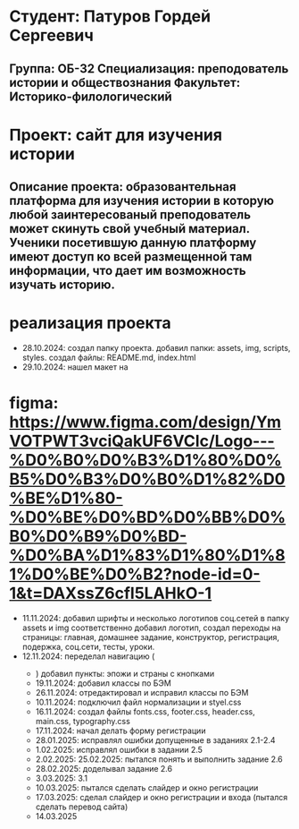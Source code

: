 # Студент: Патуров Гордей Сергеевич
Группа: ОБ-32
Специализация: преподователь истории и обществознания 
Факультет: Историко-филологический
---
# Проект: сайт для изучения истории 
Описание проекта: образовантельная платформа для изучения истории в которую любой заинтересованый преподователь может скинуть свой учебный материал. Ученики посетившую данную платформу имеют доступ ко всей размещенной там информации, что дает им возможность изучать историю.
---
# реализация проекта 
- 28.10.2024: создал папку проекта. добавил папки: assets, img, scripts, styles. создал файлы: README.md, index.html 
- 29.10.2024: нашел макет на 
# figma: https://www.figma.com/design/YmVOTPWT3vciQakUF6VClc/Logo---%D0%B0%D0%B3%D1%80%D0%B5%D0%B3%D0%B0%D1%82%D0%BE%D1%80-%D0%BE%D0%BD%D0%BB%D0%B0%D0%B9%D0%BD-%D0%BA%D1%83%D1%80%D1%81%D0%BE%D0%B2?node-id=0-1&t=DAXssZ6cfI5LAHkO-1
- 11.11.2024: добавил шрифты и несколько логотипов соц.сетей в папку assets и img соответственно добавил логотип, создал переходы на страницы: главная, домашнее задание, конструктор, регистрация, подержка, соц.сети, тесты, уроки.
- 12.11.2024: переделал навигацию (<nav> <ul> <li>) добавил пункты: эпожи и страны с кнопками 
- 19.11.2024: добавил классы по БЭМ
- 26.11.2024: отредактировал и исправил классы по БЭМ
- 10.11.2024: подключил файл нормализации и styel.css
- 16.11.2024: создал файлы fonts.css, footer.css, header.css, main.css, typography.css 
- 17.11.2024: начал делать форму регистрации 
- 28.01.2025: исправлял ошибки допущенные в заданиях 2.1-2.4
- 1.02.2025: исправлял ошибки в задании 2.5
- 2.02.2025: 25.02.2025: пытался понять и выполнить задание 2.6
- 28.02.2025: доделывал задание 2.6
- 3.03.2025: 3.1
- 10.03.2025: пытался сделать слайдер и окно регистрации
- 17.03.2025: сделал слайдер и окно регистрации и входа (пытался сделать перевод сайта)
- 14.03.2025